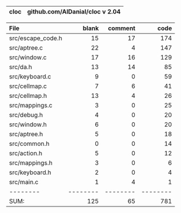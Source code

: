 cloc|github.com/AlDanial/cloc v 2.04
--- | ---

File|blank|comment|code
:-------|-------:|-------:|-------:
src/escape_code.h|15|17|174
src/aptree.c|22|4|147
src/window.c|17|16|129
src/da.h|13|14|85
src/keyboard.c|9|0|59
src/cellmap.c|7|6|41
src/cellmap.h|13|4|26
src/mappings.c|3|0|25
src/debug.h|4|0|20
src/window.h|6|0|20
src/aptree.h|5|0|18
src/common.h|0|0|14
src/action.h|5|0|12
src/mappings.h|3|0|6
src/keyboard.h|2|0|4
src/main.c|1|4|1
--------|--------|--------|--------
SUM:|125|65|781
